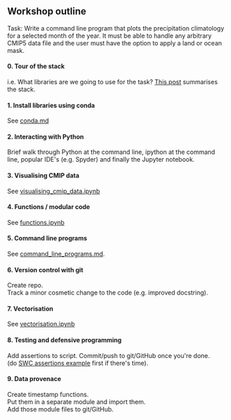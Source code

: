 ## Workshop outline

Task: Write a command line program that plots the precipitation climatology for a selected month of the year. It must be able to handle any arbitrary CMIP5 data file and the user must have the option to apply a land or ocean mask.

#### 0. Tour of the stack

i.e. What libraries are we going to use for the task? [This post](https://drclimate.wordpress.com/2016/10/04/the-weatherclimate-python-stack/) summarises the stack.

#### 1. Install libraries using conda

See [conda.md](https://github.com/DamienIrving/teaching/blob/master/amos-icshmo/conda.md)

#### 2. Interacting with Python

Brief walk through Python at the command line, ipython at the command line, popular IDE's (e.g. Spyder) and finally the Jupyter notebook.

#### 3. Visualising CMIP data

See [visualising_cmip_data.ipynb](https://github.com/DamienIrving/teaching/blob/master/amos-icshmo/visualising_cmip_data.ipynb)

#### 4. Functions / modular code

See [functions.ipynb](https://github.com/DamienIrving/teaching/blob/master/amos-icshmo/functions.ipynb)

#### 5. Command line programs
  
See [command_line_programs.md](https://github.com/DamienIrving/teaching/blob/master/amos-icshmo/command_line_programs.md).  

#### 6. Version control with git

Create repo.  
Track a minor cosmetic change to the code (e.g. improved docstring).  

#### 7. Vectorisation

See [vectorisation.ipynb](https://github.com/DamienIrving/teaching/blob/master/amos-icshmo/vectorisation.ipynb)

#### 8. Testing and defensive programming

Add assertions to script. Commit/push to git/GitHub once you're done.   
(do [SWC assertions example](http://swcarpentry.github.io/python-novice-inflammation/08-defensive/) first if there's time).

#### 9. Data provenace

Create timestamp functions.  
Put them in a separate module and import them.  
Add those module files to git/GitHub.  
